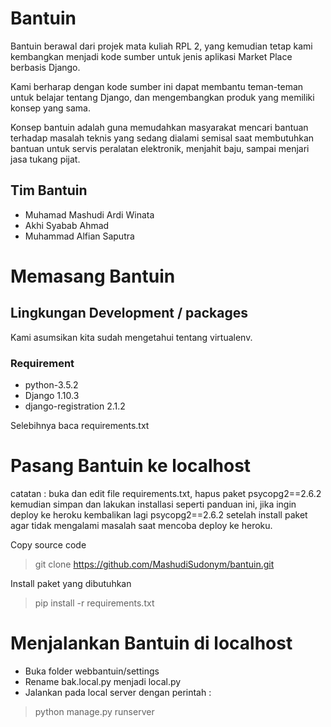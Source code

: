 # Bantuin

Bantuin berawal dari projek mata kuliah RPL 2, yang kemudian tetap kami kembangkan menjadi kode sumber untuk jenis aplikasi Market Place berbasis Django.

Kami berharap dengan kode sumber ini dapat membantu teman-teman untuk belajar tentang Django, dan mengembangkan produk yang memiliki konsep yang sama.

Konsep bantuin adalah guna memudahkan masyarakat mencari bantuan terhadap masalah teknis yang sedang dialami semisal saat membutuhkan bantuan untuk servis peralatan elektronik, menjahit baju, sampai menjari jasa tukang pijat.

## Tim Bantuin

* Muhamad Mashudi Ardi Winata 
* Akhi Syabab Ahmad
* Muhammad Alfian Saputra

# Memasang Bantuin

## Lingkungan Development / packages

Kami asumsikan kita sudah mengetahui tentang virtualenv.

### Requirement 

* python-3.5.2
* Django 1.10.3
* django-registration 2.1.2

Selebihnya baca requirements.txt

# Pasang Bantuin ke localhost

catatan : buka dan edit file requirements.txt, hapus paket psycopg2==2.6.2 kemudian simpan dan lakukan installasi seperti panduan ini, jika ingin deploy ke heroku kembalikan lagi psycopg2==2.6.2 setelah install paket agar tidak mengalami masalah saat mencoba deploy ke heroku.

Copy source code

> git clone https://github.com/MashudiSudonym/bantuin.git

Install paket yang dibutuhkan

> pip install -r requirements.txt


# Menjalankan Bantuin di localhost

* Buka folder webbantuin/settings
* Rename bak.local.py menjadi local.py
* Jalankan pada local server dengan perintah :

> python manage.py runserver

